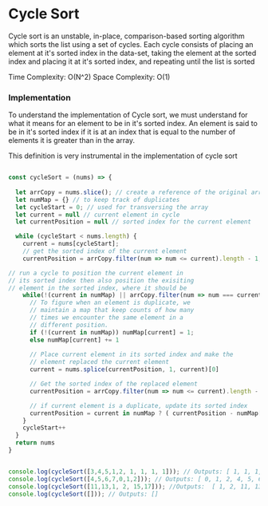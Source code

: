 # Cycle Sort

Cycle sort is an unstable, in-place, comparison-based sorting algorithm which sorts the list using a set of cycles. Each cycle consists of placing an element at it's sorted index in the data-set, taking the element at the sorted index and placing it at it's sorted index, and repeating until the list is sorted

Time Complexity: O(N^2)
Space Complexity: O(1)

### Implementation 

To understand the implementation of Cycle sort, we must understand for what it means for an element to be in it's sorted index. An element is said to be in it's sorted index if it is at an index that is equal to the number of elements it is greater than in the array.

This definition is very instrumental in the implementation of cycle sort

```js

const cycleSort = (nums) => {
  
  let arrCopy = nums.slice(); // create a reference of the original array
  let numMap = {} // to keep track of duplicates
  let cycleStart = 0; // used for transversing the array
  let current = null // current element in cycle
  let currentPosition = null // sorted index for the current element

  while (cycleStart < nums.length) {
    current = nums[cycleStart];
    // get the sorted index of the current element
    currentPosition = arrCopy.filter(num => num <= current).length - 1;

// run a cycle to position the current element in
// its sorted index then also position the exisiting
// element in the sorted index, where it should be
    while(!(current in numMap) || arrCopy.filter(num => num === current).length !== numMap[current]) {
      // To figure when an element is duplicate, we
      // maintain a map that keep counts of how many
      // times we encounter the same element in a 
      // different position.
      if (!(current in numMap)) numMap[current] = 1;
      else numMap[current] += 1
      
      // Place current element in its sorted index and make the
      // element replaced the current element
      current = nums.splice(currentPosition, 1, current)[0]

      // Get the sorted index of the replaced element
      currentPosition = arrCopy.filter(num => num <= current).length - 1;

      // if current element is a duplicate, update its sorted index
      currentPosition = current in numMap ? ( currentPosition - numMap[current]) : currentPosition
    }
    cycleStart++
  }
  return nums
}


console.log(cycleSort([3,4,5,1,2, 1, 1, 1, 1])); // Outputs: [ 1, 1, 1, 1, 1, 2, 3, 4, 5 ]
console.log(cycleSort([4,5,6,7,0,1,2])); // Outputs: [ 0, 1, 2, 4, 5, 6, 7 ]
console.log(cycleSort([11,13,1, 2, 15,17])); //Outputs:  [ 1, 2, 11, 13, 15, 17 ]
console.log(cycleSort([])); // Outputs: []

```